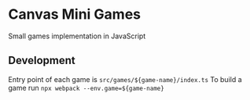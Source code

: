 # Canvas Mini Games
Small games implementation in JavaScript

## Development
Entry point of each game is `src/games/${game-name}/index.ts`
To build a game run `npx webpack --env.game=${game-name}`

